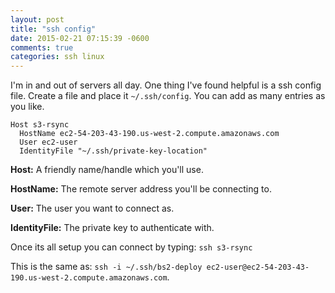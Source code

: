 ```yaml
---
layout: post
title: "ssh config"
date: 2015-02-21 07:15:39 -0600
comments: true
categories: ssh linux
---
```



I'm in and out of servers all day.  One thing I've found helpful is a ssh config file.  Create a file and place it `~/.ssh/config`.  You can add as many entries as you like.





```
Host s3-rsync
  HostName ec2-54-203-43-190.us-west-2.compute.amazonaws.com
  User ec2-user
  IdentityFile "~/.ssh/private-key-location"
```

**Host:** A friendly name/handle which you'll use.

**HostName:** The remote server address you'll be connecting to.

**User:** The user you want to connect as.

**IdentityFile:** The private key to authenticate with.



Once its all setup you can connect by typing: `ssh s3-rsync`

This is the same as: `ssh -i ~/.ssh/bs2-deploy ec2-user@ec2-54-203-43-190.us-west-2.compute.amazonaws.com`.
